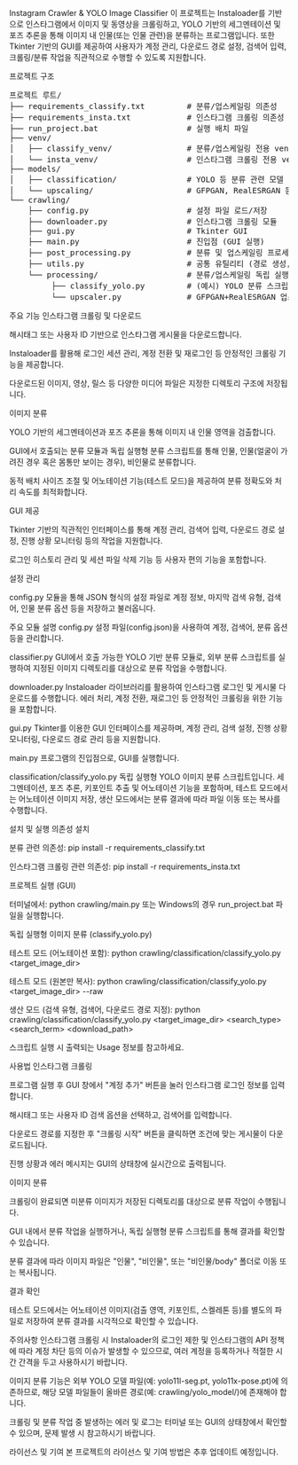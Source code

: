 Instagram Crawler & YOLO Image Classifier
이 프로젝트는 Instaloader를 기반으로 인스타그램에서 이미지 및 동영상을 크롤링하고, YOLO 기반의 세그멘테이션 및 포즈 추론을 통해 이미지 내 인물(또는 인물 관련)을 분류하는 프로그램입니다. 또한 Tkinter 기반의 GUI를 제공하여 사용자가 계정 관리, 다운로드 경로 설정, 검색어 입력, 크롤링/분류 작업을 직관적으로 수행할 수 있도록 지원합니다.

프로젝트 구조

<pre>
프로젝트 루트/
├── requirements_classify.txt         # 분류/업스케일링 의존성
├── requirements_insta.txt            # 인스타그램 크롤링 의존성
├── run_project.bat                   # 실행 배치 파일
├── venv/
│   ├── classify_venv/                # 분류/업스케일링 전용 venv (torch, gfpgan, realesrgan 등)
│   └── insta_venv/                   # 인스타그램 크롤링 전용 venv (Instaloader 등)
├── models/
│   ├── classification/               # YOLO 등 분류 관련 모델 파일
│   └── upscaling/                    # GFPGAN, RealESRGAN 등 업스케일링 관련 모델 파일
└── crawling/
    ├── config.py                     # 설정 파일 로드/저장
    ├── downloader.py                 # 인스타그램 크롤링 모듈
    ├── gui.py                        # Tkinter GUI
    ├── main.py                       # 진입점 (GUI 실행)
    ├── post_processing.py            # 분류 및 업스케일링 프로세스 제어 모듈
    ├── utils.py                      # 공통 유틸리티 (경로 생성, 이미지 로딩/변환 등)
    └── processing/                   # 분류/업스케일링 독립 실행형 스크립트 모음
         ├── classify_yolo.py         # (예시) YOLO 분류 스크립트
         └── upscaler.py              # GFPGAN+RealESRGAN 업스케일링 스크립트
</pre>
주요 기능
인스타그램 크롤링 및 다운로드

해시태그 또는 사용자 ID 기반으로 인스타그램 게시물을 다운로드합니다.

Instaloader를 활용해 로그인 세션 관리, 계정 전환 및 재로그인 등 안정적인 크롤링 기능을 제공합니다.

다운로드된 이미지, 영상, 릴스 등 다양한 미디어 파일은 지정한 디렉토리 구조에 저장됩니다.

이미지 분류

YOLO 기반의 세그멘테이션과 포즈 추론을 통해 이미지 내 인물 영역을 검출합니다.

GUI에서 호출되는 분류 모듈과 독립 실행형 분류 스크립트를 통해 인물, 인물(얼굴이 가려진 경우 혹은 몸통만 보이는 경우), 비인물로 분류합니다.

동적 배치 사이즈 조절 및 어노테이션 기능(테스트 모드)을 제공하여 분류 정확도와 처리 속도를 최적화합니다.

GUI 제공

Tkinter 기반의 직관적인 인터페이스를 통해 계정 관리, 검색어 입력, 다운로드 경로 설정, 진행 상황 모니터링 등의 작업을 지원합니다.

로그인 히스토리 관리 및 세션 파일 삭제 기능 등 사용자 편의 기능을 포함합니다.

설정 관리

config.py 모듈을 통해 JSON 형식의 설정 파일로 계정 정보, 마지막 검색 유형, 검색어, 인물 분류 옵션 등을 저장하고 불러옵니다.

주요 모듈 설명
config.py
설정 파일(config.json)을 사용하여 계정, 검색어, 분류 옵션 등을 관리합니다.

classifier.py
GUI에서 호출 가능한 YOLO 기반 분류 모듈로, 외부 분류 스크립트를 실행하여 지정된 이미지 디렉토리를 대상으로 분류 작업을 수행합니다.

downloader.py
Instaloader 라이브러리를 활용하여 인스타그램 로그인 및 게시물 다운로드를 수행합니다.
에러 처리, 계정 전환, 재로그인 등 안정적인 크롤링을 위한 기능을 포함합니다.

gui.py
Tkinter를 이용한 GUI 인터페이스를 제공하며, 계정 관리, 검색 설정, 진행 상황 모니터링, 다운로드 경로 관리 등을 지원합니다.

main.py
프로그램의 진입점으로, GUI를 실행합니다.

classification/classify_yolo.py
독립 실행형 YOLO 이미지 분류 스크립트입니다.
세그멘테이션, 포즈 추론, 키포인트 추출 및 어노테이션 기능을 포함하며,
테스트 모드에서는 어노테이션 이미지 저장, 생산 모드에서는 분류 결과에 따라 파일 이동 또는 복사를 수행합니다.

설치 및 실행
의존성 설치

분류 관련 의존성:
pip install -r requirements_classify.txt

인스타그램 크롤링 관련 의존성:
pip install -r requirements_insta.txt

프로젝트 실행 (GUI)

터미널에서:
python crawling/main.py
또는 Windows의 경우 run_project.bat 파일을 실행합니다.


독립 실행형 이미지 분류 (classify_yolo.py)

테스트 모드 (어노테이션 포함):
python crawling/classification/classify_yolo.py <target_image_dir>

테스트 모드 (원본만 복사):
python crawling/classification/classify_yolo.py <target_image_dir> --raw

생산 모드 (검색 유형, 검색어, 다운로드 경로 지정):
python crawling/classification/classify_yolo.py <target_image_dir> <search_type> <search_term> <download_path>

스크립트 실행 시 출력되는 Usage 정보를 참고하세요.

사용법
인스타그램 크롤링

프로그램 실행 후 GUI 창에서 "계정 추가" 버튼을 눌러 인스타그램 로그인 정보를 입력합니다.

해시태그 또는 사용자 ID 검색 옵션을 선택하고, 검색어를 입력합니다.

다운로드 경로를 지정한 후 "크롤링 시작" 버튼을 클릭하면 조건에 맞는 게시물이 다운로드됩니다.

진행 상황과 에러 메시지는 GUI의 상태창에 실시간으로 출력됩니다.

이미지 분류

크롤링이 완료되면 미분류 이미지가 저장된 디렉토리를 대상으로 분류 작업이 수행됩니다.

GUI 내에서 분류 작업을 실행하거나, 독립 실행형 분류 스크립트를 통해 결과를 확인할 수 있습니다.

분류 결과에 따라 이미지 파일은 "인물", "비인물", 또는 "비인물/body" 폴더로 이동 또는 복사됩니다.

결과 확인

테스트 모드에서는 어노테이션 이미지(검출 영역, 키포인트, 스켈레톤 등)를 별도의 파일로 저장하여 분류 결과를 시각적으로 확인할 수 있습니다.

주의사항
인스타그램 크롤링 시 Instaloader의 로그인 제한 및 인스타그램의 API 정책에 따라 계정 차단 등의 이슈가 발생할 수 있으므로, 여러 계정을 등록하거나 적절한 시간 간격을 두고 사용하시기 바랍니다.

이미지 분류 기능은 외부 YOLO 모델 파일(예: yolo11l-seg.pt, yolo11x-pose.pt)에 의존하므로, 해당 모델 파일들이 올바른 경로(예: crawling/yolo_model/)에 존재해야 합니다.

크롤링 및 분류 작업 중 발생하는 에러 및 로그는 터미널 또는 GUI의 상태창에서 확인할 수 있으며, 문제 발생 시 참고하시기 바랍니다.

라이선스 및 기여
본 프로젝트의 라이선스 및 기여 방법은 추후 업데이트 예정입니다.
